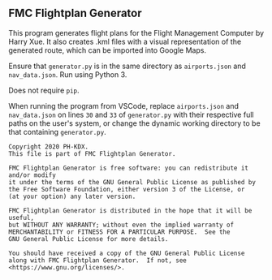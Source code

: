 ## FMC Flightplan Generator

This program generates flight plans for the Flight Management Computer by Harry Xue.
It also creates .kml files with a visual representation of the generated route, which can be imported into Google Maps.

Ensure that `generator.py` is in the same directory as `airports.json` and `nav_data.json`.
Run using Python 3.

Does not require `pip`.

When running the program from VSCode, replace `airports.json` and `nav_data.json` on lines `30` and `33` of `generator.py` with their respective full paths on the user's system, or change the dynamic working directory to be that containing `generator.py`.


    Copyright 2020 PH-KDX.
    This file is part of FMC Flightplan Generator.

    FMC Flightplan Generator is free software: you can redistribute it and/or modify
    it under the terms of the GNU General Public License as published by
    the Free Software Foundation, either version 3 of the License, or
    (at your option) any later version.

    FMC Flightplan Generator is distributed in the hope that it will be useful,
    but WITHOUT ANY WARRANTY; without even the implied warranty of
    MERCHANTABILITY or FITNESS FOR A PARTICULAR PURPOSE.  See the
    GNU General Public License for more details.

    You should have received a copy of the GNU General Public License
    along with FMC Flightplan Generator.  If not, see <https://www.gnu.org/licenses/>.
